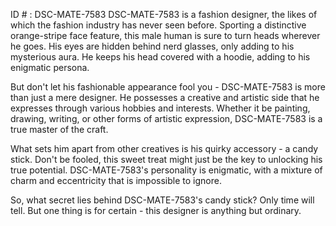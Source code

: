 ID # : DSC-MATE-7583
DSC-MATE-7583 is a fashion designer, the likes of which the fashion industry has never seen before. Sporting a distinctive orange-stripe face feature, this male human is sure to turn heads wherever he goes. His eyes are hidden behind nerd glasses, only adding to his mysterious aura. He keeps his head covered with a hoodie, adding to his enigmatic persona.

But don't let his fashionable appearance fool you - DSC-MATE-7583 is more than just a mere designer. He possesses a creative and artistic side that he expresses through various hobbies and interests. Whether it be painting, drawing, writing, or other forms of artistic expression, DSC-MATE-7583 is a true master of the craft.

What sets him apart from other creatives is his quirky accessory - a candy stick. Don't be fooled, this sweet treat might just be the key to unlocking his true potential. DSC-MATE-7583's personality is enigmatic, with a mixture of charm and eccentricity that is impossible to ignore. 

So, what secret lies behind DSC-MATE-7583's candy stick? Only time will tell. But one thing is for certain - this designer is anything but ordinary.